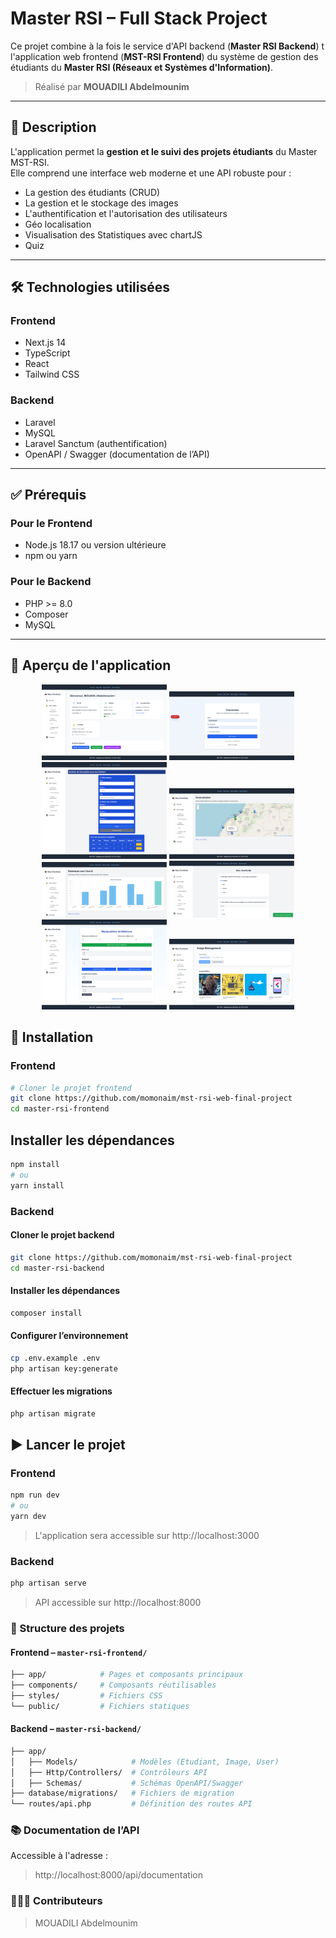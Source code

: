 # Master RSI – Full Stack Project

Ce projet combine à la fois le service d'API backend (**Master RSI Backend**) t l'application web frontend (**MST-RSI Frontend**) du système de gestion des étudiants du **Master RSI (Réseaux et Systèmes d'Information)**.

> Réalisé par **MOUADILI Abdelmounim**

---

## 🧭 Description

L'application permet la **gestion et le suivi des projets étudiants** du Master MST-RSI.  
Elle comprend une interface web moderne et une API robuste pour :

- La gestion des étudiants (CRUD)
- La gestion et le stockage des images
- L'authentification et l'autorisation des utilisateurs
- Géo localisation
- Visualisation des Statistiques avec chartJS
- Quiz

---

## 🛠️ Technologies utilisées

### Frontend

- Next.js 14
- TypeScript
- React
- Tailwind CSS

### Backend

- Laravel
- MySQL
- Laravel Sanctum (authentification)
- OpenAPI / Swagger (documentation de l’API)

---

## ✅ Prérequis

### Pour le Frontend

- Node.js 18.17 ou version ultérieure
- npm ou yarn

### Pour le Backend

- PHP >= 8.0
- Composer
- MySQL

---

## 📸 Aperçu de l'application

<div align="center">
  <img src="screenshots/home.png" width="200"/>
  <img src="screenshots/localhost_3000_login.png" width="200"/>
  <img src="screenshots/formulaires.png" width="200"/>
  <img src="screenshots/localhost_3000_projects_geolocation.png" width="200"/>
  <img src="screenshots/chartjs.png" width="200"/>
  <img src="screenshots/quiz-js.png" width="200"/>
  <img src="screenshots/matrices.png" width="200"/>
  <img src="screenshots/localhost_3000_projects_images.png" width="200"/>

</div>

## 🚀 Installation

### Frontend

```bash
# Cloner le projet frontend
git clone https://github.com/momonaim/mst-rsi-web-final-project
cd master-rsi-frontend
```

## Installer les dépendances

```bash
npm install
# ou
yarn install
```

### Backend

#### Cloner le projet backend

```bash
git clone https://github.com/momonaim/mst-rsi-web-final-project
cd master-rsi-backend
```

#### Installer les dépendances

```bash
composer install
```

#### Configurer l’environnement

```bash
cp .env.example .env
php artisan key:generate
```

#### Effectuer les migrations

```bash
php artisan migrate
```

## ▶️ Lancer le projet

### Frontend

```bash
npm run dev
# ou
yarn dev
```

> L'application sera accessible sur http://localhost:3000

### Backend

```bash
php artisan serve
```

> API accessible sur http://localhost:8000

### 📁 Structure des projets

#### Frontend – `master-rsi-frontend/`

```bash
├── app/            # Pages et composants principaux
├── components/     # Composants réutilisables
├── styles/         # Fichiers CSS
└── public/         # Fichiers statiques
```

#### Backend – `master-rsi-backend/`

```bash
├── app/
│   ├── Models/            # Modèles (Etudiant, Image, User)
│   ├── Http/Controllers/  # Contrôleurs API
│   ├── Schemas/           # Schémas OpenAPI/Swagger
├── database/migrations/   # Fichiers de migration
└── routes/api.php         # Définition des routes API
```

### 📚 Documentation de l’API

Accessible à l'adresse :

> http://localhost:8000/api/documentation

### 👩🏻‍💻 Contributeurs

> MOUADILI Abdelmounim
